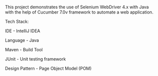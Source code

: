 This project demonstrates the use of Selenium WebDriver 4.x with Java with the help of Cucumber 7.0v framework to automate a web application.

Tech Stack:

IDE - IntelliJ IDEA

Language - Java

Maven - Build Tool

JUnit - Unit testing framework

Design Pattern - Page Object Model (POM)
